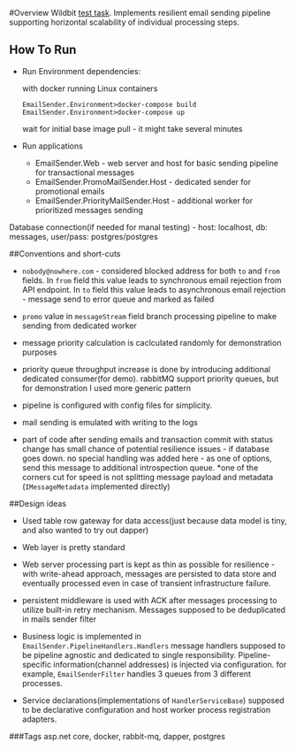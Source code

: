 #Overview
Wildbit [test task](https://www.notion.so/Wildbit-Sr-Software-Engineer-Asynchronous-technical-assignment-0376cd60c3434423ac0046f3891404bd).
Implements resilient email sending pipeline supporting horizontal scalability of individual processing steps.

## How To Run

- Run Environment dependencies:
  
  with docker running Linux containers
  ```
  EmailSender.Environment>docker-compose build
  EmailSender.Environment>docker-compose up
  ```
  
  wait for initial base image pull - it might take several minutes 
  
- Run applications
   * EmailSender.Web - web server and host for basic sending pipeline for transactional messages
   * EmailSender.PromoMailSender.Host - dedicated sender for promotional emails
   * EmailSender.PriorityMailSender.Host - additional worker for prioritized messages sending

Database connection(if needed for manal testing) - host: localhost, db: messages, user/pass: postgres/postgres
    
##Conventions and short-cuts

* `nobody@nowhere.com` - considered blocked address for both `to` and `from` fields.
In `from` field this value leads to synchronous email rejection from API endpoint.
In `to` field this value leads to asynchronous email rejection - message send to error queue and marked as failed
  
* `promo` value in `messageStream` field branch processing pipeline to make sending from dedicated worker
* message priority calculation is caclculated randomly for demonstration purposes
* priority queue throughput increase is done by introducing additional dedicated consumer(for demo). rabbitMQ support priority queues, but for demonstration I used more generic pattern
* pipeline is configured with config files for simplicity.
* mail sending is emulated with writing to the logs
* part of code after sending emails and transaction commit with status change has small chance of potential resilience issues - if database goes down. 
no special handling was added here - as one of options, send this message to additional introspection queue.
*one of the corners cut for speed is not splitting message payload and metadata (`IMessageMetadata` implemented directly)

##Design ideas
* Used table row gateway for data access(just because data model is tiny, and also wanted to try out dapper)
* Web layer is pretty standard
* Web server processing part is kept as thin as possible for resilience - with write-ahead approach, messages are persisted to data store and eventually processed even in case of transient infrastructure failure.
* persistent middleware is used with ACK after messages processing to utilize built-in retry mechanism. Messages supposed to be deduplicated in mails sender filter
* Business logic is implemented in `EmailSender.PipelineHandlers.Handlers`
message handlers supposed to be pipeline agnostic and dedicated to single responsibility.
Pipeline-specific information(channel addresses) is injected via configuration.
  for example, `EmailSenderFilter` handles 3 queues from 3 different processes.
  
* Service declarations(implementations of `HandlerServiceBase`) supposed to be declarative configuration and host worker process registration adapters.


###Tags
asp.net core, docker, rabbit-mq, dapper, postgres
